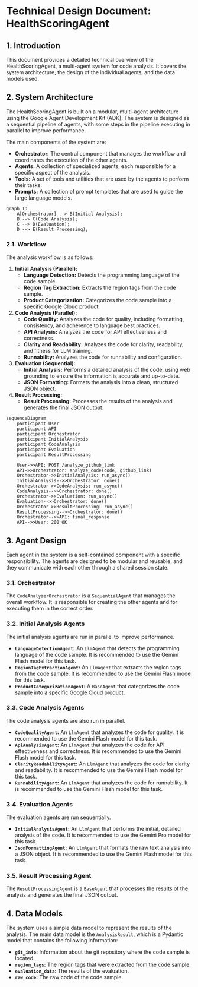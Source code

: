 # Technical Design Document: HealthScoringAgent

## 1. Introduction

This document provides a detailed technical overview of the HealthScoringAgent, a multi-agent system for code analysis. It covers the system architecture, the design of the individual agents, and the data models used.

## 2. System Architecture

The HealthScoringAgent is built on a modular, multi-agent architecture using the Google Agent Development Kit (ADK). The system is designed as a sequential pipeline of agents, with some steps in the pipeline executing in parallel to improve performance.

The main components of the system are:

*   **Orchestrator:** The central component that manages the workflow and coordinates the execution of the other agents.
*   **Agents:** A collection of specialized agents, each responsible for a specific aspect of the analysis.
*   **Tools:** A set of tools and utilities that are used by the agents to perform their tasks.
*   **Prompts:** A collection of prompt templates that are used to guide the large language models.

```mermaid
graph TD
    A[Orchestrator] --> B(Initial Analysis);
    B --> C(Code Analysis);
    C --> D(Evaluation);
    D --> E(Result Processing);
```

### 2.1. Workflow

The analysis workflow is as follows:

1.  **Initial Analysis (Parallel):**
    *   **Language Detection:** Detects the programming language of the code sample.
    *   **Region Tag Extraction:** Extracts the region tags from the code sample.
    *   **Product Categorization:** Categorizes the code sample into a specific Google Cloud product.
2.  **Code Analysis (Parallel):**
    *   **Code Quality:** Analyzes the code for quality, including formatting, consistency, and adherence to language best practices.
    *   **API Analysis:** Analyzes the code for API effectiveness and correctness.
    *   **Clarity and Readability:** Analyzes the code for clarity, readability, and fitness for LLM training.
    *   **Runnability:** Analyzes the code for runnability and configuration.
3.  **Evaluation (Sequential):**
    *   **Initial Analysis:** Performs a detailed analysis of the code, using web grounding to ensure the information is accurate and up-to-date.
    *   **JSON Formatting:** Formats the analysis into a clean, structured JSON object.
4.  **Result Processing:**
    *   **Result Processing:** Processes the results of the analysis and generates the final JSON output.

```mermaid
sequenceDiagram
    participant User
    participant API
    participant Orchestrator
    participant InitialAnalysis
    participant CodeAnalysis
    participant Evaluation
    participant ResultProcessing

    User->>API: POST /analyze_github_link
    API->>Orchestrator: analyze_code(code, github_link)
    Orchestrator->>InitialAnalysis: run_async()
    InitialAnalysis-->>Orchestrator: done()
    Orchestrator->>CodeAnalysis: run_async()
    CodeAnalysis-->>Orchestrator: done()
    Orchestrator->>Evaluation: run_async()
    Evaluation-->>Orchestrator: done()
    Orchestrator->>ResultProcessing: run_async()
    ResultProcessing-->>Orchestrator: done()
    Orchestrator-->>API: final_response
    API-->>User: 200 OK
```

## 3. Agent Design

Each agent in the system is a self-contained component with a specific responsibility. The agents are designed to be modular and reusable, and they communicate with each other through a shared session state.

### 3.1. Orchestrator

The `CodeAnalyzerOrchestrator` is a `SequentialAgent` that manages the overall workflow. It is responsible for creating the other agents and for executing them in the correct order.

### 3.2. Initial Analysis Agents

The initial analysis agents are run in parallel to improve performance.

*   **`LanguageDetectionAgent`:** An `LlmAgent` that detects the programming language of the code sample. It is recommended to use the Gemini Flash model for this task.
*   **`RegionTagExtractionAgent`:** An `LlmAgent` that extracts the region tags from the code sample. It is recommended to use the Gemini Flash model for this task.
*   **`ProductCategorizationAgent`:** A `BaseAgent` that categorizes the code sample into a specific Google Cloud product.

### 3.3. Code Analysis Agents

The code analysis agents are also run in parallel.

*   **`CodeQualityAgent`:** An `LlmAgent` that analyzes the code for quality. It is recommended to use the Gemini Flash model for this task.
*   **`ApiAnalysisAgent`:** An `LlmAgent` that analyzes the code for API effectiveness and correctness. It is recommended to use the Gemini Flash model for this task.
*   **`ClarityReadabilityAgent`:** An `LlmAgent` that analyzes the code for clarity and readability. It is recommended to use the Gemini Flash model for this task.
*   **`RunnabilityAgent`:** An `LlmAgent` that analyzes the code for runnability. It is recommended to use the Gemini Flash model for this task.

### 3.4. Evaluation Agents

The evaluation agents are run sequentially.

*   **`InitialAnalysisAgent`:** An `LlmAgent` that performs the initial, detailed analysis of the code. It is recommended to use the Gemini Pro model for this task.
*   **`JsonFormattingAgent`:** An `LlmAgent` that formats the raw text analysis into a JSON object. It is recommended to use the Gemini Flash model for this task.

### 3.5. Result Processing Agent

The `ResultProcessingAgent` is a `BaseAgent` that processes the results of the analysis and generates the final JSON output.

## 4. Data Models

The system uses a simple data model to represent the results of the analysis. The main data model is the `AnalysisResult`, which is a Pydantic model that contains the following information:

*   **`git_info`:** Information about the git repository where the code sample is located.
*   **`region_tags`:** The region tags that were extracted from the code sample.
*   **`evaluation_data`:** The results of the evaluation.
*   **`raw_code`:** The raw code of the code sample.